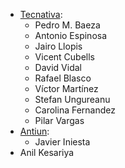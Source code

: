 - [Tecnativa](https://www.tecnativa.com):
  - Pedro M. Baeza
  - Antonio Espinosa
  - Jairo Llopis
  - Vicent Cubells
  - David Vidal
  - Rafael Blasco
  - Víctor Martínez
  - Stefan Ungureanu
  - Carolina Fernandez
  - Pilar Vargas
- [Antiun](https://antiun.com/):
  - Javier Iniesta
- Anil Kesariya
